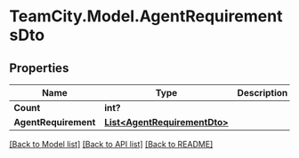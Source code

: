 # TeamCity.Model.AgentRequirementsDto
## Properties

Name | Type | Description | Notes
------------ | ------------- | ------------- | -------------
**Count** | **int?** |  | [optional] 
**AgentRequirement** | [**List&lt;AgentRequirementDto&gt;**](AgentRequirementDto.md) |  | [optional] 

[[Back to Model list]](../README.md#documentation-for-models) [[Back to API list]](../README.md#documentation-for-api-endpoints) [[Back to README]](../README.md)

